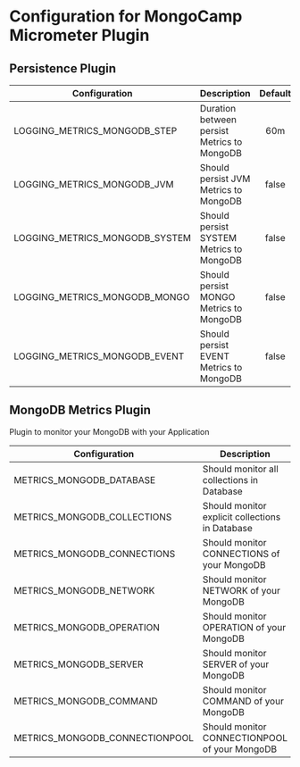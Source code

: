 # Configuration for MongoCamp Micrometer Plugin

## Persistence Plugin

| Configuration                  | Description                                 | Default |   Type   |
|--------------------------------|---------------------------------------------|:-------:|:--------:|
| LOGGING_METRICS_MONGODB_STEP   | Duration between persist Metrics to MongoDB |   60m   | Duration |
| LOGGING_METRICS_MONGODB_JVM    | Should persist JVM Metrics to MongoDB       |  false  | Boolean  |
| LOGGING_METRICS_MONGODB_SYSTEM | Should persist SYSTEM Metrics to MongoDB    |  false  | Boolean  |
| LOGGING_METRICS_MONGODB_MONGO  | Should persist MONGO Metrics to MongoDB     |  false  | Boolean  |
| LOGGING_METRICS_MONGODB_EVENT  | Should persist EVENT Metrics to MongoDB     |  false  | Boolean  |

## MongoDB Metrics Plugin

Plugin to monitor your MongoDB with your Application

| Configuration                  | Description                                     | Default |   Type   |
|--------------------------------|-------------------------------------------------|:-------:|:--------:|
| METRICS_MONGODB_DATABASE       | Should monitor all collections in Database      |  false  | Boolean  |
| METRICS_MONGODB_COLLECTIONS    | Should monitor explicit collections in Database |   []    | [String] |
| METRICS_MONGODB_CONNECTIONS    | Should monitor CONNECTIONS of your MongoDB      |  false  | Boolean  |
| METRICS_MONGODB_NETWORK        | Should monitor NETWORK of your MongoDB          |  false  | Boolean  |
| METRICS_MONGODB_OPERATION      | Should monitor OPERATION of your MongoDB        |  false  | Boolean  |
| METRICS_MONGODB_SERVER         | Should monitor SERVER of your MongoDB           |  false  | Boolean  |
| METRICS_MONGODB_COMMAND        | Should monitor COMMAND of your MongoDB          |  false  | Boolean  |
| METRICS_MONGODB_CONNECTIONPOOL | Should monitor CONNECTIONPOOL of your MongoDB   |  false  | Boolean  |